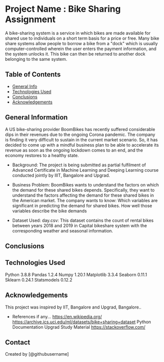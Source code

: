 # Project Name : Bike Sharing Assignment
A bike-sharing system is a service in which bikes are made available for shared use to individuals on a short term basis for a price or free. Many bike share systems allow people to borrow a bike from a "dock" which is usually computer-controlled wherein the user enters the payment information, and the system unlocks it. This bike can then be returned to another dock belonging to the same system.

## Table of Contents
* [General Info](#general-information)
* [Technologies Used](#technologies-used)
* [Conclusions](#conclusions)
* [Acknowledgements](#acknowledgements)


## General Information
A US bike-sharing provider BoomBikes has recently suffered considerable dips in their revenues due to the ongoing Corona pandemic. The company is finding it very difficult to sustain in the current market scenario. So, it has decided to come up with a mindful business plan to be able to accelerate its revenue as soon as the ongoing lockdown comes to an end, and the economy restores to a healthy state. 

- Background:
The project is being submitted as partial fulfilment of Advanced Certificate in Machine Learning and Deeping Learning course conducted jointly by IIIT, Bangalore and Upgrad.

- Business Problem: 
BoomBikes wants to understand the factors on which the demand for these shared bikes depends. Specifically, they want to understand the factors affecting the demand for these shared bikes in the American market. The company wants to know:
	Which variables are significant in predicting the demand for shared bikes.
	How well those variables describe the bike demands
- Dataset Used:
day.csv: This dataset contains the count of rental bikes between years 2018 and 2019 in Capital bikeshare system with the corresponding weather and seasonal information.

## Conclusions


## Technologies Used
Python 	3.8.8
Pandas 	1.2.4
Numpy 	1.20.1
Matplotlib 	3.3.4
Seaborn 	0.11.1
Sklearn	0.24.1
Statsmodels  0.12.2


## Acknowledgements
This project was inspired by IIT, Bangalore and Upgrad, Bangalore..
- References if any...
https://en.wikipedia.org/
https://archive.ics.uci.edu/ml/datasets/bike+sharing+dataset
Python Documentation
Upgrad Study Material
https://stackoverflow.com/


## Contact
Created by [@githubusername] 
